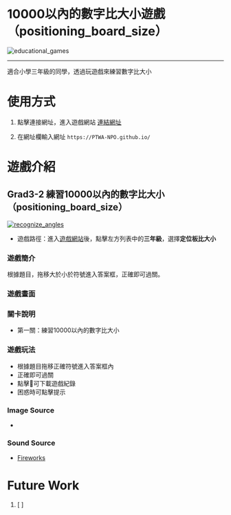 # 10000以內的數字比大小遊戲（positioning_board_size）

![educational_games](https://img.shields.io/github/v/tag/PTWA-NPO/PTWA-NPO.github.io)

---
適合小學三年級的同學，透過玩遊戲來練習數字比大小

# 使用方式

[//]: # (TODO demo gif)

1. 點擊連接網址，進入遊戲網站
    [連結網址](https://PTWA-NPO.github.io/)

2. 在網址欄輸入網址
    `https://PTWA-NPO.github.io/`

[//]: # (TODO demo gif)


# 遊戲介紹

## Grad3-2 練習10000以內的數字比大小（positioning_board_size）
[![recognize_angles](https://img.shields.io/badge/recognize_angles-v0.0.1-blue.svg)](./recognize_angles)

- 遊戲路徑：進入[遊戲網站](https://PTWA-NPO.github.io/)後，點擊左方列表中的**三年級**，選擇**定位板比大小**

### 遊戲簡介

根據題目，拖移大於小於符號進入答案框，正確即可過關。

### 遊戲畫面
[//]: # (TODO game play view gif)

### 關卡說明
- 第一關：練習10000以內的數字比大小
  
### 遊戲玩法
- 根據題目拖移正確符號進入答案框內
- 正確即可過關
- 點擊💾可下載遊戲紀錄
- 困惑時可點擊提示
### Image Source
- []()

### Sound Source
- [Fireworks](https://opengameart.org/content/fireworks-with-applause-happy-people)

# Future Work

1. [ ] 
